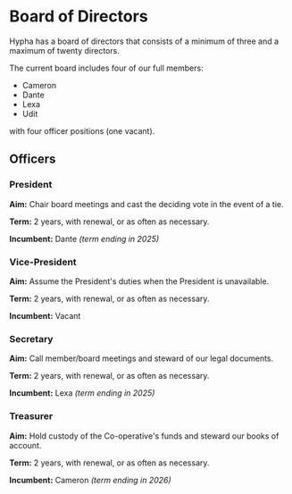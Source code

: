 # Board of Directors

Hypha has a board of directors that consists of a minimum of three and a maximum of twenty directors.

The current board includes four of our full members:

- Cameron
- Dante
- Lexa
- Udit

with four officer positions (one vacant).

## Officers

### President

**Aim:** Chair board meetings and cast the deciding vote in the event of a tie.

**Term:** 2 years, with renewal, or as often as necessary.

**Incumbent:** Dante _(term ending in 2025)_

### Vice-President

**Aim:** Assume the President's duties when the President is unavailable.

**Term:** 2 years, with renewal, or as often as necessary.

**Incumbent:** Vacant

### Secretary

**Aim:** Call member/board meetings and steward of our legal documents.

**Term:** 2 years, with renewal, or as often as necessary.

**Incumbent:** Lexa _(term ending in 2025)_

### Treasurer

**Aim:** Hold custody of the Co-operative's funds and steward our books of account.

**Term:** 2 years, with renewal, or as often as necessary.

**Incumbent:** Cameron _(term ending in 2026)_
